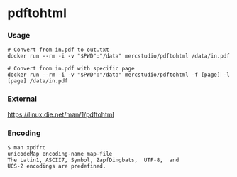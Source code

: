 # pdftohtml

### Usage
```
# Convert from in.pdf to out.txt
docker run --rm -i -v "$PWD":"/data" mercstudio/pdftohtml /data/in.pdf

# Convert from in.pdf with specific page
docker run --rm -i -v "$PWD":"/data" mercstudio/pdftohtml -f [page] -l [page] /data/in.pdf

```
### External
https://linux.die.net/man/1/pdftohtml

### Encoding

```
$ man xpdfrc
unicodeMap encoding-name map-file
The Latin1, ASCII7, Symbol, ZapfDingbats,  UTF-8,  and
UCS-2 encodings are predefined.
```
